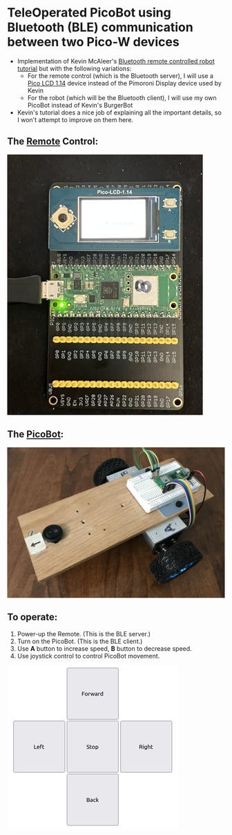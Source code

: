 # TeleOperated PicoBot using Bluetooth (BLE) communication between two Pico-W devices

* Implementation of Kevin McAleer's [Bluetooth remote controlled robot tutorial](https://www.kevsrobots.com/blog/bluetooth-remote.html) but with the following variations:
    * For the remote control (which is the Bluetooth server), I will use a [Pico LCD 1.14](https://www.waveshare.com/wiki/Pico-LCD-1.14) device instead of the Pimoroni Display device used by Kevin
    * For the robot (which will be the Bluetooth client), I will use my own PicoBot instead of Kevin's BurgerBot
* Kevin's tutorial does a nice job of explaining all the important details, so I won't attempt to improve on them here.

## The [Remote](https://www.waveshare.com/wiki/Pico-LCD-1.14) Control:
![Pico LCD 1.14 Display](imgs/lcd_remote.jpg)

## The [PicoBot](https://github.com/dblanding/Pico-MicroPython-smart-car):
![PicoBot](imgs/picobot.png)

## To operate:
1. Power-up the Remote. (This is the BLE server.)
2. Turn on the PicoBot. (This is the BLE client.)
3. Use **A** button to increase speed, **B** button to decrease speed.
4. Use joystick control to control PicoBot movement.

![joystick control](imgs/5-button_form.png)

